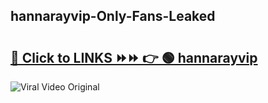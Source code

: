 
 ## hannarayvip-Only-Fans-Leaked

# <h2><a href="https://clipsfans.com/hannarayvip&ref=git">🔗 Click to LINKS ⏩⏩ 👉 🟢 hannarayvip </a></h2>

<a href="https://clipsfans.com/hannarayvip&ref=git" rel="nofollow" data-target="animated-image.originalLink"><img src="https://i.ibb.co.com/xMMVF88/686577567.gif" alt="Viral Video Original" style="max-width: 100%; display: inline-block;" data-target="animated-image.originalImage"></a>
